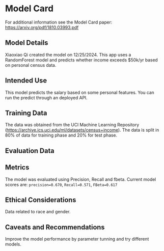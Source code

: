 # Model Card

For additional information see the Model Card paper: https://arxiv.org/pdf/1810.03993.pdf

## Model Details
Xiaoxiao Qi created the model on 12/25/2024. 
This app uses a RandomForest model and predicts whether income exceeds $50k/yr based on personal census data.

## Intended Use
This model predicts the salary based on some personal features. You can run the predict through an deployed API.

## Training Data
The data was obtained from the UCI Machine Learning Repository (https://archive.ics.uci.edu/ml/datasets/census+income). The data is split in 80% of data for training phase and 20% for test phase.

## Evaluation Data

## Metrics
The model was evaluated using Precision, Recall and fbeta.
Current model scores are: `precision=0.670`, `Recall=0.571`, `FBeta=0.617`

## Ethical Considerations
Data related to race and gender.

## Caveats and Recommendations
Improve the model performance by parameter tunning and try different models.